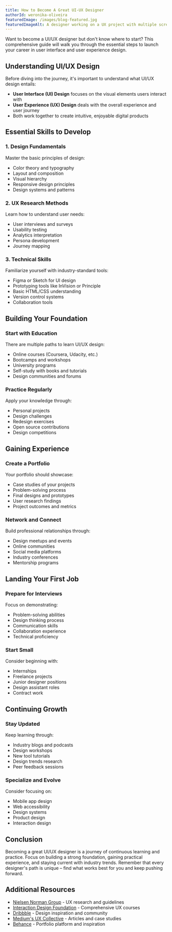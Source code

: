 ```yaml
---
title: How to Become A Great UI-UX Designer
authorId: weronika-oliveira
featuredImage: /images/blog-featured.jpg
featuredImageAlt: A designer working on a UX project with multiple screens and wireframes
---
```


Want to become a UI/UX designer but don't know where to start? This comprehensive guide will walk you through the essential steps to launch your career in user interface and user experience design.

## Understanding UI/UX Design

Before diving into the journey, it's important to understand what UI/UX design entails:

* **User Interface (UI) Design** focuses on the visual elements users interact with
* **User Experience (UX) Design** deals with the overall experience and user journey
* Both work together to create intuitive, enjoyable digital products

## Essential Skills to Develop

### 1. Design Fundamentals

Master the basic principles of design:

* Color theory and typography
* Layout and composition
* Visual hierarchy
* Responsive design principles
* Design systems and patterns

### 2. UX Research Methods

Learn how to understand user needs:

* User interviews and surveys
* Usability testing
* Analytics interpretation
* Persona development
* Journey mapping

### 3. Technical Skills

Familiarize yourself with industry-standard tools:

* Figma or Sketch for UI design
* Prototyping tools like InVision or Principle
* Basic HTML/CSS understanding
* Version control systems
* Collaboration tools

## Building Your Foundation

### Start with Education

There are multiple paths to learn UI/UX design:

* Online courses (Coursera, Udacity, etc.)
* Bootcamps and workshops
* University programs
* Self-study with books and tutorials
* Design communities and forums

### Practice Regularly

Apply your knowledge through:

* Personal projects
* Design challenges
* Redesign exercises
* Open source contributions
* Design competitions

## Gaining Experience

### Create a Portfolio

Your portfolio should showcase:

* Case studies of your projects
* Problem-solving process
* Final designs and prototypes
* User research findings
* Project outcomes and metrics

### Network and Connect

Build professional relationships through:

* Design meetups and events
* Online communities
* Social media platforms
* Industry conferences
* Mentorship programs

## Landing Your First Job

### Prepare for Interviews

Focus on demonstrating:

* Problem-solving abilities
* Design thinking process
* Communication skills
* Collaboration experience
* Technical proficiency

### Start Small

Consider beginning with:

* Internships
* Freelance projects
* Junior designer positions
* Design assistant roles
* Contract work

## Continuing Growth

### Stay Updated

Keep learning through:

* Industry blogs and podcasts
* Design workshops
* New tool tutorials
* Design trends research
* Peer feedback sessions

### Specialize and Evolve

Consider focusing on:

* Mobile app design
* Web accessibility
* Design systems
* Product design
* Interaction design

## Conclusion

Becoming a great UI/UX designer is a journey of continuous learning and practice. Focus on building a strong foundation, gaining practical experience, and staying current with industry trends. Remember that every designer's path is unique – find what works best for you and keep pushing forward.

## Additional Resources

* [Nielsen Norman Group](https://www.nngroup.com/) - UX research and guidelines
* [Interaction Design Foundation](https://www.interaction-design.org/) - Comprehensive UX courses
* [Dribbble](https://dribbble.com/) - Design inspiration and community
* [Medium's UX Collective](https://uxdesign.cc/) - Articles and case studies
* [Behance](https://www.behance.net/) - Portfolio platform and inspiration 